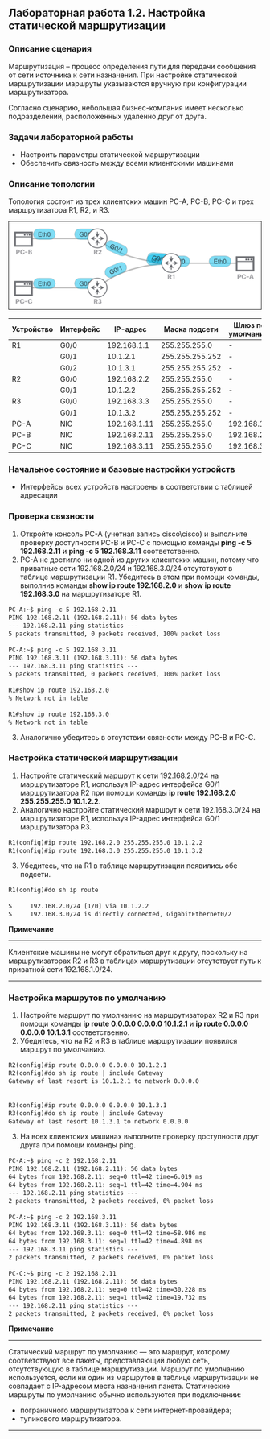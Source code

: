 ## Лабораторная работа 1.2. Настройка статической маршрутизации

### Описание сценария

Маршрутизация – процесс определения пути для передачи сообщения от сети источника к сети назначения. При настройке статической маршрутизации маршруты указываются вручную при конфигурации маршрутизатора.

Согласно сценарию, небольшая бизнес-компания имеет несколько подразделений, расположенных удаленно друг от друга.

### Задачи лабораторной работы

- Настроить параметры статической маршрутизации
- Обеспечить связность между всеми клиентскими машинами

### Описание топологии

Топология состоит из трех клиентских машин PC-A, PC-B, PC-C и трех маршрутизатора R1, R2, и R3.

![](/assets/pics/1.2.1.png "Рис. 1.2.1. Топология")

| Устройство | Интерфейс | IP-адрес | Маска подсети | Шлюз по умолчанию |
| --- | --- | --- | --- | --- |
| R1 | G0/0 | 192.168.1.1 | 255.255.255.0 | - |
| | G0/1 | 10.1.2.1 | 255.255.255.252 | - |
| | G0/2 | 10.1.3.1 | 255.255.255.252 | - |
| R2 | G0/0 | 192.168.2.2 | 255.255.255.0 | - |
| | G0/1 | 10.1.2.2 | 255.255.255.252 | - |
| R3 | G0/0 | 192.168.3.3 | 255.255.255.0 | - |
| | G0/1 | 10.1.3.2 | 255.255.255.252 | - |
| PC-A | NIC | 192.168.1.11 | 255.255.255.0 | 192.168.1.1 |
| PC-B | NIC | 192.168.2.11 | 255.255.255.0 | 192.168.2.2 |
| PC-C | NIC | 192.168.3.11 | 255.255.255.0 | 192.168.3.3 |

### Начальное состояние и базовые настройки устройств

- Интерфейсы всех устройств настроены в соответствии с таблицей адресации

### Проверка связности

1. Откройте консоль PC-A (учетная запись cisco\cisco) и выполните проверку доступности PC-B и PC-C с помощью команды **ping -c 5 192.168.2.11** и **ping -c 5 192.168.3.11** соответственно.
2. PC-A не достигло ни одной из других клиентских машин, потому что приватные сети 192.168.2.0/24 и 192.168.3.0/24 отсутствуют в таблице маршрутизации R1. Убедитесь в этом при помощи команды, выполнив команды **show ip route 192.168.2.0** и **show ip route 192.168.3.0** на маршрутизаторе R1.

```
PC-A:~$ ping -c 5 192.168.2.11
PING 192.168.2.11 (192.168.2.11): 56 data bytes
--- 192.168.2.11 ping statistics ---
5 packets transmitted, 0 packets received, 100% packet loss

PC-A:~$ ping -c 5 192.168.3.11
PING 192.168.3.11 (192.168.3.11): 56 data bytes
--- 192.168.3.11 ping statistics ---
5 packets transmitted, 0 packets received, 100% packet loss

R1#show ip route 192.168.2.0
% Network not in table

R1#show ip route 192.168.3.0
% Network not in table
```

3. Аналогично убедитесь в отсутствии связности между PC-B и PC-C.

### Настройка статической маршрутизации

1. Настройте статический маршрут к сети 192.168.2.0/24 на маршрутизаторе R1, используя IP-адрес интерфейса G0/1 маршрутизатора R2 при помощи команды **ip route 192.168.2.0 255.255.255.0 10.1.2.2**.
2. Аналогично настройте статический маршрут к сети 192.168.3.0/24 на маршрутизаторе R1, используя IP-адрес интерфейса G0/1 маршрутизатора R3.

```
R1(config)#ip route 192.168.2.0 255.255.255.0 10.1.2.2
R1(config)#ip route 192.168.3.0 255.255.255.0 10.1.3.2
```

3. Убедитесь, что на R1 в таблице маршрутизации появились обе подсети.

```
R1(config)#do sh ip route

S     192.168.2.0/24 [1/0] via 10.1.2.2
S     192.168.3.0/24 is directly connected, GigabitEthernet0/2
```

**Примечание**

---

Клиентские машины не могут обратиться друг к другу, поскольку на маршрутизаторах R2 и R3 в таблицах маршрутизации отсутствует путь к приватной сети 192.168.1.0/24.

---


### Настройка маршрутов по умолчанию

1. Настройте маршрут по умолчанию на маршрутизаторах R2 и R3 при помощи команды **ip route  0.0.0.0 0.0.0.0 10.1.2.1** и **ip route  0.0.0.0 0.0.0.0 10.1.3.1** соответственно.
2. Убедитесь, что на R2 и R3 в таблице маршрутизации появился маршрут по умолчанию.

```
R2(config)#ip route 0.0.0.0 0.0.0.0 10.1.2.1
R2(config)#do sh ip route | include Gateway
Gateway of last resort is 10.1.2.1 to network 0.0.0.0


R3(config)#ip route 0.0.0.0 0.0.0.0 10.1.3.1
R3(config)#do sh ip route | include Gateway
Gateway of last resort 10.1.3.1 to network 0.0.0.0
```

3. На всех клиентских машинах выполните проверку доступности друг друга при помощи команды ping.

```
PC-A:~$ ping -c 2 192.168.2.11
PING 192.168.2.11 (192.168.2.11): 56 data bytes
64 bytes from 192.168.2.11: seq=0 ttl=42 time=6.019 ms
64 bytes from 192.168.2.11: seq=1 ttl=42 time=4.904 ms
--- 192.168.2.11 ping statistics ---
2 packets transmitted, 2 packets received, 0% packet loss

PC-A:~$ ping -c 2 192.168.3.11
PING 192.168.3.11 (192.168.3.11): 56 data bytes
64 bytes from 192.168.3.11: seq=0 ttl=42 time=58.986 ms
64 bytes from 192.168.3.11: seq=1 ttl=42 time=4.898 ms
--- 192.168.3.11 ping statistics ---
2 packets transmitted, 2 packets received, 0% packet loss

PC-C:~$ ping -c 2 192.168.2.11
PING 192.168.2.11 (192.168.2.11): 56 data bytes
64 bytes from 192.168.2.11: seq=0 ttl=42 time=30.228 ms
64 bytes from 192.168.2.11: seq=1 ttl=42 time=19.732 ms
--- 192.168.2.11 ping statistics ---
2 packets transmitted, 2 packets received, 0% packet loss
```

**Примечание**

---


Статический маршрут по умолчанию — это маршрут, которому соответствуют все пакеты, представляющий любую сеть, отсутствующую в таблице маршрутизации. Маршрут по умолчанию используется, если ни один из маршрутов в таблице маршрутизации не совпадает с IP-адресом места назначения пакета. Статические маршруты по умолчанию обычно используются при подключении: 
- пограничного маршрутизатора к сети интернет-провайдера;  
- тупикового маршрутизатора.  

---


